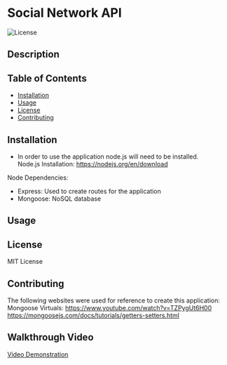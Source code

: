 # Social Network API

![License](https://img.shields.io/badge/License-MIT-blue.svg)

## Description

## Table of Contents

- [Installation](#installation)
- [Usage](#usage)
- [License](#license)
- [Contributing](#contributing)

## Installation

- In order to use the application node.js will need to be installed. <br />
  Node.js Installation: https://nodejs.org/en/download

Node Dependencies:

- Express: Used to create routes for the application
- Mongoose: NoSQL database

## Usage

## License

MIT License

## Contributing

The following websites were used for reference to create this application:<br />
Mongoose Virtuals: https://www.youtube.com/watch?v=TZPygUt6H00<br>
https://mongoosejs.com/docs/tutorials/getters-setters.html

## Walkthrough Video

[Video Demonstration]()
